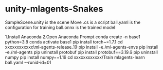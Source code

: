# unity-mlagents-Snakes


SampleScene.unity is the scene
Move .cs is a script
ball.yaml is the configuration for training
ball.onnx is the trained model

1.Install Anaconda
2.Open Anaconda Prompt
conda create -n base1 python=3.8
conda activate base1
pip install torch~=1.7.1
cd xxxxxxxxxxxx\ml-agents-release_19
pip install -e./ml-agents-envs
pip install -e./ml-agents
pip uninstall protobuf
pip install protobuf==3.19.6
pip uninstall numpy
pip install numpy==1.19
cd xxxxxxxxxxxx\Train
mlagents-learn ball.yaml --runid-id=01
